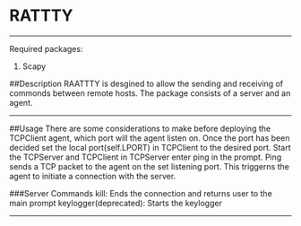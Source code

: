 # RATTTY
***
Required packages:
1. Scapy

##Description
RAATTTY is desgined to allow the sending and receiving of commonds between remote hosts. The package consists of a server
and an agent. 
***
##Usage
There are some considerations to make before deploying the TCPClient agent, which port will the agent listen on. 
Once the port has been decided set the local port(self.LPORT) in TCPClient to the desired port. Start the TCPServer and TCPClient
in TCPServer enter ping in the prompt. Ping sends a TCP packet to the agent on the set listening port. This triggerns the
agent to initiate a connection with the server. 

###Server Commands
kill: Ends the connection and returns user to the main prompt
keylogger(deprecated): Starts the keylogger
***